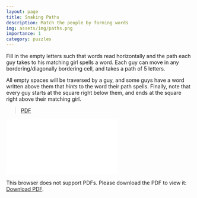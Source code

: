 ```yaml
---
layout: page
title: Snaking Paths
description: Match the people by forming words
img: assets/img/paths.png
importance: 1
category: puzzles
---
```


Fill in the empty letters such that words read horizontally 
and the path each guy takes to his matching girl spells
a word. Each guy can move in any bordering/diagonally bordering cell, and takes a path of 5 letters. 

All empty spaces will be traversed by a guy, and some guys have a word written above them that *hints* to the word their path spells. Finally, note that every guy starts at the square right below them, and ends at the square right above their matching girl.

> [PDF](/assets/pdf/paths_puzzles.pdf)

<object data="/assets/pdf/paths_puzzles.pdf" type="application/pdf" width="700px" height="700px">
    <embed src="/assets/pdf/paths_puzzles.pdf">
        <p>This browser does not support PDFs. Please download the PDF to view it: <a href="/assets/pdf/paths_puzzles.pdf">Download PDF</a>.</p>
    </embed>
</object>